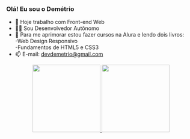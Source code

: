### Olá! Eu sou o Demétrio


- 🌱 Hoje trabalho com Front-end Web
- 🧑‍💼 Sou Desenvolvedor Autônomo
- 📖 Para me aprimorar estou fazer cursos na Alura e lendo dois livros:<br>
     -Web Design Responsivo  <br>
     -Fundamentos de HTML5 e CSS3
- 📫 E-mail: devdemetrio@gmail.com  



<div align="center">
  <a href="https://github.com/DevDemetrio">
  <img height="180em" src="https://github-readme-stats.vercel.app/api?username=DevDemetrio&show_icons=true&theme=dracula&include_all_commits=true&count_private=true"/>
  <img height="180em" src="https://github-readme-stats.vercel.app/api/top-langs/?username=DevDemetrio&layout=compact&langs_count=7&theme=dracula"/>
</div>

